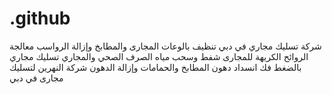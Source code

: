 # .github
شركة تسليك مجاري في دبي تنظيف بالوعات المجارى والمطابخ وإزالة الرواسب معالجة الروائح الكريهة للمجارى شفط وسحب مياه الصرف الصحي والمجاري تسليك مجاري بالضغط فك انسداد دهون المطابخ والحمامات وإزالة الدهون شركة النهرين لتسليك مجارى في دبي 
